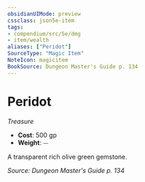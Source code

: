 ```yaml
---
obsidianUIMode: preview
cssclass: json5e-item
tags:
- compendium/src/5e/dmg
- item/wealth
aliases: ["Peridot"]
SourceType: "Magic Item"
NoteIcon: magicitem
BookSource: Dungeon Master's Guide p. 134
---
```

# Peridot
*Treasure*  

- **Cost**: 500 gp
- **Weight**: ⏤

A transparent rich olive green gemstone.

*Source: Dungeon Master's Guide p. 134*